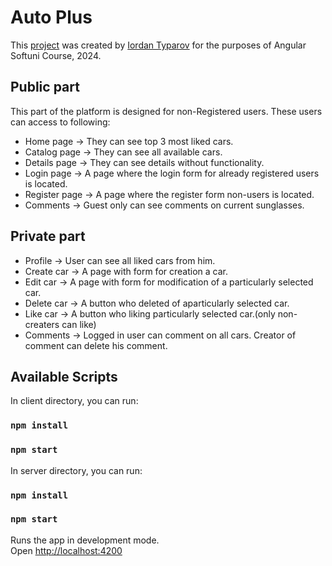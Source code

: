 # Auto Plus

This [project](https://github.com/Iordan-Tuparov/Auto-Plus) was created by [Iordan Typarov](https://github.com/Iordan-Tuparov) for the purposes of Angular Softuni Course, 2024.

## Public part

This part of the platform is designed for non-Registered users. These users can access to following:

-   Home page ->
    They can see top 3 most liked cars.
-   Catalog page ->
    They can see all available cars.
-   Details page ->
    They can see details without functionality.
-   Login page ->
    A page where the login form for already registered users is located.
-   Register page ->
    A page where the register form non-users is located.
-   Comments ->
    Guest only can see comments on current sunglasses.

## Private part

-   Profile ->
    User can see all liked cars from him.
-   Create car ->
    A page with form for creation a car.
-   Edit car ->
    A page with form for modification of a particularly selected car.
-   Delete car ->
    A button who deleted of aparticularly selected car.
-   Like car ->
    A button who liking particularly selected car.(only non-creaters can like)
-   Comments ->
    Logged in user can comment on all cars. Creator of comment can delete his comment.

## Available Scripts

In client directory, you can run:

### `npm install`
### `npm start`

In server directory, you can run:

### `npm install`
### `npm start`

Runs the app in development mode.\
Open [http://localhost:4200](http://localhost:4200)